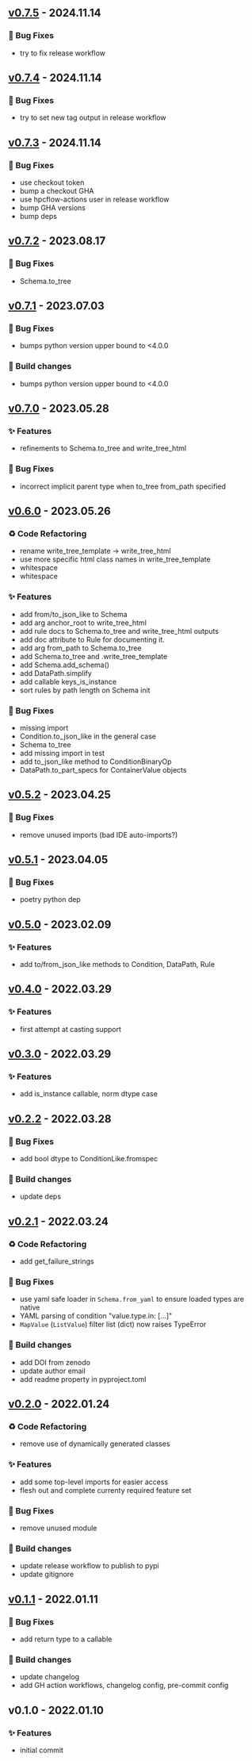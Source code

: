 
<a name="v0.7.5"></a>
## [v0.7.5](https://github.com/hpcflow/valida/compare/v0.7.4...v0.7.5) - 2024.11.14

### 🐛 Bug Fixes

* try to fix release workflow


<a name="v0.7.4"></a>
## [v0.7.4](https://github.com/hpcflow/valida/compare/v0.7.3...v0.7.4) - 2024.11.14

### 🐛 Bug Fixes

* try to set new tag output in release workflow


<a name="v0.7.3"></a>
## [v0.7.3](https://github.com/hpcflow/valida/compare/v0.7.2...v0.7.3) - 2024.11.14

### 🐛 Bug Fixes

* use checkout token
* bump a checkout GHA
* use hpcflow-actions user in release workflow
* bump GHA versions
* bump deps


<a name="v0.7.2"></a>
## [v0.7.2](https://github.com/hpcflow/valida/compare/v0.7.1...v0.7.2) - 2023.08.17

### 🐛 Bug Fixes

* Schema.to_tree


<a name="v0.7.1"></a>
## [v0.7.1](https://github.com/hpcflow/valida/compare/v0.7.0...v0.7.1) - 2023.07.03

### 🐛 Bug Fixes

* bumps python version upper bound to <4.0.0

### 👷 Build changes

* bumps python version upper bound to <4.0.0


<a name="v0.7.0"></a>
## [v0.7.0](https://github.com/hpcflow/valida/compare/v0.6.0...v0.7.0) - 2023.05.28

### ✨ Features

* refinements to Schema.to_tree and write_tree_html

### 🐛 Bug Fixes

* incorrect implicit parent type when to_tree from_path specified


<a name="v0.6.0"></a>
## [v0.6.0](https://github.com/hpcflow/valida/compare/v0.5.2...v0.6.0) - 2023.05.26

### ♻ Code Refactoring

* rename write_tree_template -> write_tree_html
* use more specific html class names in write_tree_template
* whitespace
* whitespace

### ✨ Features

* add from/to_json_like to Schema
* add arg anchor_root to write_tree_html
* add rule docs to Schema.to_tree and write_tree_html outputs
* add doc attribute to Rule for documenting it.
* add arg from_path to Schema.to_tree
* add Schema.to_tree and .write_tree_template
* add Schema.add_schema()
* add DataPath.simplify
* add callable keys_is_instance
* sort rules by path length on Schema init

### 🐛 Bug Fixes

* missing import
* Condition.to_json_like in the general case
* Schema to_tree
* add missing import in test
* add to_json_like method to ConditionBinaryOp
* DataPath.to_part_specs for ContainerValue objects


<a name="v0.5.2"></a>
## [v0.5.2](https://github.com/hpcflow/valida/compare/v0.5.1...v0.5.2) - 2023.04.25

### 🐛 Bug Fixes

* remove unused imports (bad IDE auto-imports?)


<a name="v0.5.1"></a>
## [v0.5.1](https://github.com/hpcflow/valida/compare/v0.5.0...v0.5.1) - 2023.04.05

### 🐛 Bug Fixes

* poetry python dep


<a name="v0.5.0"></a>
## [v0.5.0](https://github.com/hpcflow/valida/compare/v0.4.0...v0.5.0) - 2023.02.09

### ✨ Features

* add to/from_json_like methods to Condition, DataPath, Rule


<a name="v0.4.0"></a>
## [v0.4.0](https://github.com/hpcflow/valida/compare/v0.3.0...v0.4.0) - 2022.03.29

### ✨ Features

* first attempt at casting support


<a name="v0.3.0"></a>
## [v0.3.0](https://github.com/hpcflow/valida/compare/v0.2.2...v0.3.0) - 2022.03.29

### ✨ Features

* add is_instance callable, norm dtype case


<a name="v0.2.2"></a>
## [v0.2.2](https://github.com/hpcflow/valida/compare/v0.2.1...v0.2.2) - 2022.03.28

### 🐛 Bug Fixes

* add bool dtype to ConditionLike.fromspec

### 👷 Build changes

* update deps


<a name="v0.2.1"></a>
## [v0.2.1](https://github.com/hpcflow/valida/compare/v0.2.0...v0.2.1) - 2022.03.24

### ♻ Code Refactoring

* add get_failure_strings

### 🐛 Bug Fixes

* use yaml safe loader in `Schema.from_yaml` to ensure loaded types are native
* YAML parsing of condition "value.type.in: [...]"
* `MapValue` (`ListValue`) filter list (dict) now raises TypeError

### 👷 Build changes

* add DOI from zenodo
* update author email
* add readme property in pyproject.toml


<a name="v0.2.0"></a>
## [v0.2.0](https://github.com/hpcflow/valida/compare/v0.1.1...v0.2.0) - 2022.01.24

### ♻ Code Refactoring

* remove use of dynamically generated classes

### ✨ Features

* add some top-level imports for easier access
* flesh out and complete currenty required feature set

### 🐛 Bug Fixes

* remove unused module

### 👷 Build changes

* update release workflow to publish to pypi
* update gitignore


<a name="v0.1.1"></a>
## [v0.1.1](https://github.com/hpcflow/valida/compare/v0.1.0...v0.1.1) - 2022.01.11

### 🐛 Bug Fixes

* add return type to a callable

### 👷 Build changes

* update changelog
* add GH action workflows, changelog config, pre-commit config


<a name="v0.1.0"></a>
## v0.1.0 - 2022.01.10

### ✨ Features

* initial commit

